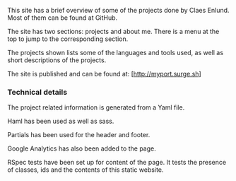 This site has a brief overview of some of the projects done by Claes Enlund.
Most of them can be found at GitHub.

The site has two sections: projects and about me. There is a menu at the top
to jump to the corresponding section.

The projects shown lists some of the languages and tools used, as well as
short descriptions of the projects.

The site is published and can be found at:
[http://myport.surge.sh]


### Technical details

The project related information is generated from a Yaml file.

Haml has been used as well as sass.

Partials has been used for the header and footer.

Google Analytics has also been added to the page.

RSpec tests have been set up for content of the page.
It tests the presence of classes, ids and the contents of this static website.
